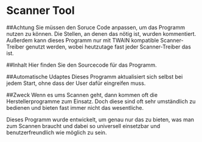 ﻿# Scanner Tool


##Achtung
Sie müssen den Soruce Code anpassen, um das Programm nutzen zu können. Die Stellen, an denen das nötig ist, wurden kommentiert. Außerdem kann dieses Programm nur mit TWAIN kompatible Scanner-Treiber genutzt werden, wobei heutzutage fast jeder Scanner-Treiber das ist.

##Inhalt
Hier finden Sie den Sourcecode für das Programm.

##Automatische Udaptes
Dieses Programm aktualisiert sich selbst bei jedem Start, ohne dass der User dafür eingreifen muss.

##Zweck
Wenn es ums Scannen geht, dann kommen oft die Herstellerprogramme zum Einsatz. Doch diese sind oft sehr umständlich zu bedienen und bieten fast immer nicht das wesentliche.

Dieses Programm wurde entwickelt, um genau nur das zu bieten, was man zum Scannen braucht und dabei so universell einsetzbar und benutzerfreundlich wie möglich zu sein.